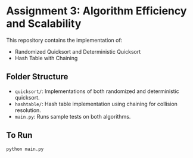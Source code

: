 # Assignment 3: Algorithm Efficiency and Scalability

This repository contains the implementation of:

- Randomized Quicksort and Deterministic Quicksort
- Hash Table with Chaining

## Folder Structure

- `quicksort/`: Implementations of both randomized and deterministic quicksort.
- `hashtable/`: Hash table implementation using chaining for collision resolution.
- `main.py`: Runs sample tests on both algorithms.

## To Run

```bash
python main.py

